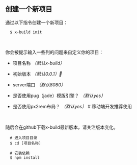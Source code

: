 ## 创建一个新项目

通过以下指令创建一个新项目：

```
  $ x-build init
```

&emsp;

你会被提示输入一些列的问题来自定义你的项目：

- 项目名称 *（默认x-build）*

- 初始版本 *（默认0.0.1）*

- server端口 *（默认8080）*

- 是否使用pug（jade）模版引擎？ *（默认yes）*

- 是否使用px2rem布局？ *（默认yes）* # 移动端开发推荐使用

&emsp;

随后会在github下载x-build最新版本，请关注版本变化。

```
  # 进入项目目录
  $ cd [项目名称]

  # 安装依赖
  $ npm install
```